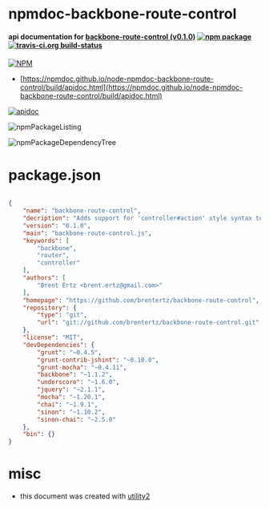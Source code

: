 # npmdoc-backbone-route-control

#### api documentation for  [backbone-route-control (v0.1.0)](https://github.com/brentertz/backbone-route-control)  [![npm package](https://img.shields.io/npm/v/npmdoc-backbone-route-control.svg?style=flat-square)](https://www.npmjs.org/package/npmdoc-backbone-route-control) [![travis-ci.org build-status](https://api.travis-ci.org/npmdoc/node-npmdoc-backbone-route-control.svg)](https://travis-ci.org/npmdoc/node-npmdoc-backbone-route-control)

####

[![NPM](https://nodei.co/npm/backbone-route-control.png?downloads=true&downloadRank=true&stars=true)](https://www.npmjs.com/package/backbone-route-control)

- [https://npmdoc.github.io/node-npmdoc-backbone-route-control/build/apidoc.html](https://npmdoc.github.io/node-npmdoc-backbone-route-control/build/apidoc.html)

[![apidoc](https://npmdoc.github.io/node-npmdoc-backbone-route-control/build/screenCapture.buildCi.browser.%252Ftmp%252Fbuild%252Fapidoc.html.png)](https://npmdoc.github.io/node-npmdoc-backbone-route-control/build/apidoc.html)

![npmPackageListing](https://npmdoc.github.io/node-npmdoc-backbone-route-control/build/screenCapture.npmPackageListing.svg)

![npmPackageDependencyTree](https://npmdoc.github.io/node-npmdoc-backbone-route-control/build/screenCapture.npmPackageDependencyTree.svg)



# package.json

```json

{
    "name": "backbone-route-control",
    "decription": "Adds support for 'controller#action' style syntax to Backbone's router",
    "version": "0.1.0",
    "main": "backbone-route-control.js",
    "keywords": [
        "backbone",
        "router",
        "controller"
    ],
    "authors": [
        "Brent Ertz <brent.ertz@gmail.com>"
    ],
    "homepage": "https://github.com/brentertz/backbone-route-control",
    "repository": {
        "type": "git",
        "url": "git://github.com/brentertz/backbone-route-control.git"
    },
    "license": "MIT",
    "devDependencies": {
        "grunt": "~0.4.5",
        "grunt-contrib-jshint": "~0.10.0",
        "grunt-mocha": "~0.4.11",
        "backbone": "~1.1.2",
        "underscore": "~1.6.0",
        "jquery": "~2.1.1",
        "mocha": "~1.20.1",
        "chai": "~1.9.1",
        "sinon": "~1.10.2",
        "sinon-chai": "~2.5.0"
    },
    "bin": {}
}
```



# misc
- this document was created with [utility2](https://github.com/kaizhu256/node-utility2)
